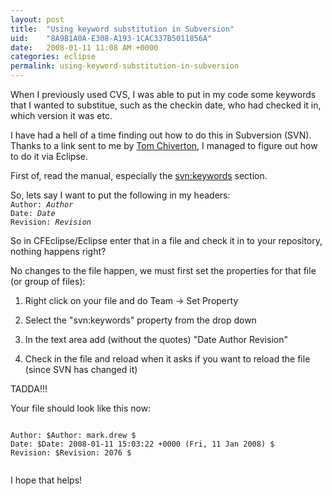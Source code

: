 ```yaml
---
layout: post
title:  "Using keyword substitution in Subversion"
uid:	"8A9B1A0A-E308-A193-1CAC337B5011856A"
date:   2008-01-11 11:08 AM +0000
categories: eclipse
permalink: using-keyword-substitution-in-subversion
---
```

When I previously used CVS, I was able to put in my code some keywords that I wanted to substitue, such as the checkin date, who had checked it in, which version it was etc. 

I have had a hell of a time finding out how to do this in Subversion (SVN). Thanks to a link sent to me by <a href="http://rachaelandtom.info/blog/3">Tom Chiverton</a>, I managed to figure out how to do it via Eclipse.

First of, read the manual, especially the <a href="http://svnbook.red-bean.com/en/1.1/ch07s02.html#svn-ch-7-sect-2.3.4">svn:keywords</a> section.

So, lets say I want to put the following in my headers:
<code>
Author: $Author$
Date: $Date$
Revision: $Revision$
</code>

So in CFEclipse/Eclipse enter that in a file and check it in to your repository, nothing happens right?

No changes to the file happen, we must first set the properties for that file (or group of files):

1. Right click on your file and do Team -> Set Property

2. Select the "svn:keywords" property from the drop down 

3. In the text area add (without the quotes) "Date Author Revision"

4. Check in the file and reload when it asks if you want to reload the file (since SVN has changed it)

TADDA!!!

Your file should look like this now:

<code>
Author: $Author: mark.drew $
Date: $Date: 2008-01-11 15:03:22 +0000 (Fri, 11 Jan 2008) $
Revision: $Revision: 2076 $

</code>

I hope that helps!